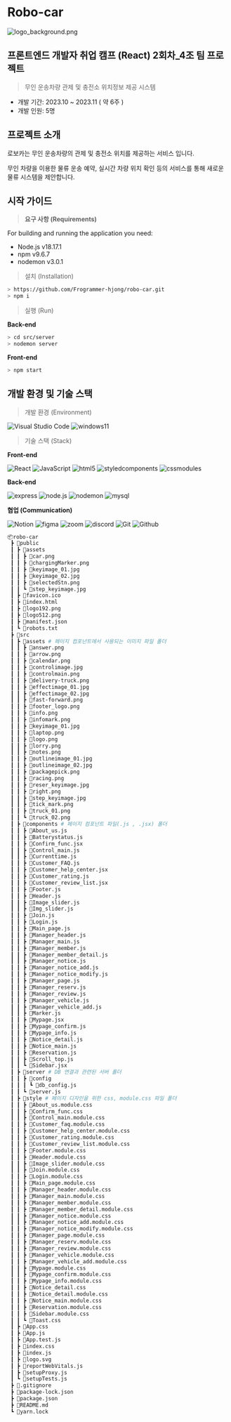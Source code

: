 # Robo-car

![logo_background.png](Robo-car%20a7a209a126914fd0b5a47e75f6f554a7/logo_background.png)

## 프론트엔드 개발자 취업 캠프 (React) 2회차_4조 팀 프로젝트


> 무인 운송차량 관제 및 충전소 위치정보 제공 시스템
> 
- 개발 기간: 2023.10 ~ 2023.11 ( 약 6주 )
- 개발 인원: 5명

## 프로젝트 소개

로보카는 무인 운송차량의 관제 및 충전소 위치를 제공하는 서비스 입니다.

무인 차량을 이용한 물류 운송 예약, 실시간 차량 위치 확인 등의 서비스를 통해 새로운 물류 시스템을 제안합니다.

## 시작 가이드

> **요구 사항 (Requirements)**
> 

For building and running the application you need:

- Node.js v18.17.1
- npm v9.6.7
- nodemon v3.0.1


> 설치 (Installation)
> 

```bash
> https://github.com/Frogrammer-hjong/robo-car.git
> npm i
```

> 실행 (Run)
> 

**Back-end**

```bash
> cd src/server
> nodemon server
```

**Front-end**

```bash
> npm start
```

## 개발 환경 및 기술 스택

> 개발 환경 (Environment)
> 
![Visual Studio Code](https://img.shields.io/badge/Visual%20Studio%20Code-007ACC?style=for-the-badge&logo=Visual%20Studio%20Code&logoColor=white)
![windows11](https://img.shields.io/badge/windows11-007ACC?style=for-the-badge&logo=windows11&logoColor=white)
> 기술 스택 (Stack)
> 

**Front-end**

![React](https://img.shields.io/badge/React-20232A?style=for-the-badge&logo=react&logoColor=61DAFB)
![JavaScript](https://img.shields.io/badge/JavaScript-F7DF1E?style=for-the-badge&logo=Javascript&logoColor=white)
![html5](https://img.shields.io/badge/html5-E34F26?style=for-the-badge&logo=html5&logoColor=white)
![styledcomponents](https://img.shields.io/badge/styled%20components-DB7093?style=for-the-badge&logo=styledcomponents&logoColor=white)
![cssmodules](https://img.shields.io/badge/css%20modules-000000?style=for-the-badge&logo=cssmodules&logoColor=white)

**Back-end**

![express](https://img.shields.io/badge/express-000000?style=for-the-badge&logo=express&logoColor=white)
![node.js](https://img.shields.io/badge/node.js-339933?style=for-the-badge&logo=nodedotjs&logoColor=white)
![nodemon](https://img.shields.io/badge/nodemon-76D04B?style=for-the-badge&logo=nodemon&logoColor=white)
![mysql](https://img.shields.io/badge/mysql-4479A1?style=for-the-badge&logo=mysql&logoColor=white)


**협업 (Communication)**

![Notion](https://img.shields.io/badge/Notion-000000?style=for-the-badge&logo=Notion&logoColor=white)
![figma](https://img.shields.io/badge/figma-F24E1E?style=for-the-badge&logo=figma&logoColor=white)
![zoom](https://img.shields.io/badge/zoom-0B5CFF?style=for-the-badge&logo=zoom&logoColor=white)
![discord](https://img.shields.io/badge/discord-5865F2?style=for-the-badge&logo=discord&logoColor=white)
![Git](https://img.shields.io/badge/Git-F05032?style=for-the-badge&logo=Git&logoColor=white)
![Github](https://img.shields.io/badge/GitHub-181717?style=for-the-badge&logo=GitHub&logoColor=white)
 


```bash
📦robo-car
 ┣ 📂public
 ┃ ┣ 📂assets
 ┃ ┃ ┣ 📜car.png
 ┃ ┃ ┣ 📜chargingMarker.png
 ┃ ┃ ┣ 📜keyimage_01.jpg
 ┃ ┃ ┣ 📜keyimage_02.jpg
 ┃ ┃ ┣ 📜selectedStn.png
 ┃ ┃ ┗ 📜step_keyimage.jpg
 ┃ ┣ 📜favicon.ico
 ┃ ┣ 📜index.html
 ┃ ┣ 📜logo192.png
 ┃ ┣ 📜logo512.png
 ┃ ┣ 📜manifest.json
 ┃ ┗ 📜robots.txt
 ┣ 📂src
 ┃ ┣ 📂assets # 페이지 컴포넌트에서 사용되는 이미지 파일 폴더
 ┃ ┃ ┣ 📜answer.png
 ┃ ┃ ┣ 📜arrow.png
 ┃ ┃ ┣ 📜calendar.png
 ┃ ┃ ┣ 📜controlimage.jpg
 ┃ ┃ ┣ 📜controlmain.png
 ┃ ┃ ┣ 📜delivery-truck.png
 ┃ ┃ ┣ 📜effectimage_01.jpg
 ┃ ┃ ┣ 📜effectimage_02.jpg
 ┃ ┃ ┣ 📜fast-forward.png
 ┃ ┃ ┣ 📜footer_logo.png
 ┃ ┃ ┣ 📜info.png
 ┃ ┃ ┣ 📜infomark.png
 ┃ ┃ ┣ 📜keyimage_01.jpg
 ┃ ┃ ┣ 📜laptop.png
 ┃ ┃ ┣ 📜logo.png
 ┃ ┃ ┣ 📜lorry.png
 ┃ ┃ ┣ 📜notes.png
 ┃ ┃ ┣ 📜outlineimage_01.jpg
 ┃ ┃ ┣ 📜outlineimage_02.jpg
 ┃ ┃ ┣ 📜packagepick.png
 ┃ ┃ ┣ 📜racing.png
 ┃ ┃ ┣ 📜reser_keyimage.jpg
 ┃ ┃ ┣ 📜right.png
 ┃ ┃ ┣ 📜step_keyimage.jpg
 ┃ ┃ ┣ 📜tick_mark.png
 ┃ ┃ ┣ 📜truck_01.png
 ┃ ┃ ┗ 📜truck_02.png
 ┃ ┣ 📂components # 페이지 컴포넌트 파일(.js , .jsx) 폴더
 ┃ ┃ ┣ 📜About_us.js
 ┃ ┃ ┣ 📜Batterystatus.js
 ┃ ┃ ┣ 📜Confirm_func.jsx
 ┃ ┃ ┣ 📜Control_main.js
 ┃ ┃ ┣ 📜Currenttime.js
 ┃ ┃ ┣ 📜Customer_FAQ.js
 ┃ ┃ ┣ 📜Customer_help_center.jsx
 ┃ ┃ ┣ 📜Customer_rating.js
 ┃ ┃ ┣ 📜Customer_review_list.jsx
 ┃ ┃ ┣ 📜Footer.js
 ┃ ┃ ┣ 📜Header.js
 ┃ ┃ ┣ 📜Image_slider.js
 ┃ ┃ ┣ 📜Img_slider.js
 ┃ ┃ ┣ 📜Join.js
 ┃ ┃ ┣ 📜Login.js
 ┃ ┃ ┣ 📜Main_page.js
 ┃ ┃ ┣ 📜Manager_header.js
 ┃ ┃ ┣ 📜Manager_main.js
 ┃ ┃ ┣ 📜Manager_member.js
 ┃ ┃ ┣ 📜Manager_member_detail.js
 ┃ ┃ ┣ 📜Manager_notice.js
 ┃ ┃ ┣ 📜Manager_notice_add.js
 ┃ ┃ ┣ 📜Manager_notice_modify.js
 ┃ ┃ ┣ 📜Manager_page.js
 ┃ ┃ ┣ 📜Manager_reserv.js
 ┃ ┃ ┣ 📜Manager_review.js
 ┃ ┃ ┣ 📜Manager_vehicle.js
 ┃ ┃ ┣ 📜Manager_vehicle_add.js
 ┃ ┃ ┣ 📜Marker.js
 ┃ ┃ ┣ 📜Mypage.jsx
 ┃ ┃ ┣ 📜Mypage_confirm.js
 ┃ ┃ ┣ 📜Mypage_info.js
 ┃ ┃ ┣ 📜Notice_detail.js
 ┃ ┃ ┣ 📜Notice_main.js
 ┃ ┃ ┣ 📜Reservation.js
 ┃ ┃ ┣ 📜Scroll_top.js
 ┃ ┃ ┗ 📜Sidebar.jsx
 ┃ ┣ 📂server # DB 연결과 관련된 서버 폴더
 ┃ ┃ ┣ 📂config
 ┃ ┃ ┃ ┗ 📜db_config.js
 ┃ ┃ ┗ 📜server.js
 ┃ ┣ 📂style # 페이지 디자인을 위한 css, module.css 파일 폴더
 ┃ ┃ ┣ 📜About_us.module.css
 ┃ ┃ ┣ 📜Confirm_func.css
 ┃ ┃ ┣ 📜Control_main.module.css
 ┃ ┃ ┣ 📜Customer_faq.module.css
 ┃ ┃ ┣ 📜Customer_help_center.module.css
 ┃ ┃ ┣ 📜Customer_rating.module.css
 ┃ ┃ ┣ 📜Customer_review_list.module.css
 ┃ ┃ ┣ 📜Footer.module.css
 ┃ ┃ ┣ 📜Header.module.css
 ┃ ┃ ┣ 📜Image_slider.module.css
 ┃ ┃ ┣ 📜Join.module.css
 ┃ ┃ ┣ 📜Login.module.css
 ┃ ┃ ┣ 📜Main_page.module.css
 ┃ ┃ ┣ 📜Manager_header.module.css
 ┃ ┃ ┣ 📜Manager_main.module.css
 ┃ ┃ ┣ 📜Manager_member.module.css
 ┃ ┃ ┣ 📜Manager_member_detail.module.css
 ┃ ┃ ┣ 📜Manager_notice.module.css
 ┃ ┃ ┣ 📜Manager_notice_add.module.css
 ┃ ┃ ┣ 📜Manager_notice_modify.module.css
 ┃ ┃ ┣ 📜Manager_page.module.css
 ┃ ┃ ┣ 📜Manager_reserv.module.css
 ┃ ┃ ┣ 📜Manager_review.module.css
 ┃ ┃ ┣ 📜Manager_vehicle.module.css
 ┃ ┃ ┣ 📜Manager_vehicle_add.module.css
 ┃ ┃ ┣ 📜Mypage.module.css
 ┃ ┃ ┣ 📜Mypage_confirm.module.css
 ┃ ┃ ┣ 📜Mypage_info.module.css
 ┃ ┃ ┣ 📜Notice_detail.css
 ┃ ┃ ┣ 📜Notice_detail.module.css
 ┃ ┃ ┣ 📜Notice_main.module.css
 ┃ ┃ ┣ 📜Reservation.module.css
 ┃ ┃ ┣ 📜Sidebar.module.css
 ┃ ┃ ┗ 📜Toast.css
 ┃ ┣ 📜App.css
 ┃ ┣ 📜App.js
 ┃ ┣ 📜App.test.js
 ┃ ┣ 📜index.css
 ┃ ┣ 📜index.js
 ┃ ┣ 📜logo.svg
 ┃ ┣ 📜reportWebVitals.js
 ┃ ┣ 📜setupProxy.js
 ┃ ┗ 📜setupTests.js
 ┣ 📜.gitignore
 ┣ 📜package-lock.json
 ┣ 📜package.json
 ┣ 📜README.md
 ┗ 📜yarn.lock

```
